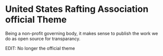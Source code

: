United States Rafting Association official Theme
===
Being a non-profit governing body, it makes sense to publish the work we do as open source for transparancy.

EDIT: No longer the official theme
